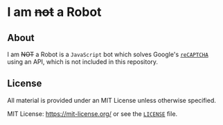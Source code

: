 # I am <s>not</s> a Robot

## About

I am <s>NOT</s> a Robot is a `JavaScript` bot which solves Google's [`reCAPTCHA`](https://www.google.com/recaptcha/about/) using an API, which is not included in this repository.

## License

All material is provided under an MIT License unless otherwise specified.

MIT License: <https://mit-license.org/> or see the [`LICENSE`](./LICENSE) file.
